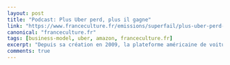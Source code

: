 ```yaml
---
layout: post
title: "Podcast: Plus Uber perd, plus il gagne"
link: "https://www.franceculture.fr/emissions/superfail/plus-uber-perd-plus-il-gagne"
canonical: "franceculture.fr"
tags: [business-model, uber, amazon, franceculture.fr]
excerpt: "Depuis sa création en 2009, la plateforme américaine de voitures avec chauffeur accuse des pertes colossales. Chaque année, son déficit s'élève à 60 % de son chiffre d'affaire et pourtant Uber sauvegarde sa position de leader sur le marché des véhicules de tourisme avec chauffeur (VTC). Pourquoi les investisseurs continuent encore de soutenir le développement d'Uber ? Quelle est la stratégie d'Uber ?"
comments: true
---
```

